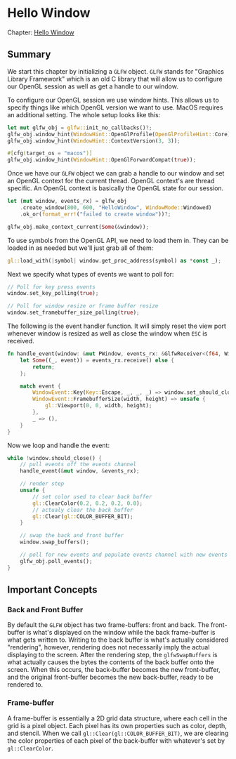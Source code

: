 # Hello Window

Chapter: [Hello Window](https://learnopengl.com/Getting-started/Hello-Window)

## Summary

We start this chapter by initializing a `GLFW` object. `GLFW` stands for "Graphics Library Framework"
which is an old C library that will allow us to configure our OpenGL session as well as get
a handle to our window.

To configure our OpenGL session we use window hints. This allows us to specify things like
which OpenGL version we want to use. MacOS requires an additional setting. The whole setup looks like this:

```rust
let mut glfw_obj = glfw::init_no_callbacks()?;
glfw_obj.window_hint(WindowHint::OpenGlProfile(OpenGlProfileHint::Core));
glfw_obj.window_hint(WindowHint::ContextVersion(3, 3));

#[cfg(target_os = "macos")]
glfw_obj.window_hint(WindowHint::OpenGlForwardCompat(true));
```

Once we have our `GLFW` object we can grab a handle to our window and set an OpenGL context
for the current thread. OpenGL context's are thread specific. An OpenGL context is basically the OpenGL state for our
session.

```rust
let (mut window, events_rx) = glfw_obj
    .create_window(800, 600, "HelloWindow", WindowMode::Windowed)
    .ok_or(format_err!("failed to create window"))?;

glfw_obj.make_context_current(Some(&window));
```

To use symbols from the OpenGL API, we need to load them in. They can be loaded
in as needed but we'll just grab all of them:

```rust
gl::load_with(|symbol| window.get_proc_address(symbol) as *const _);
```

Next we specify what types of events we want to poll for:

```rust
// Poll for key press events
window.set_key_polling(true);

// Poll for window resize or frame buffer resize
window.set_framebuffer_size_polling(true);
```

The following is the event handler function. It will simply reset the view port whenever
window is resized as well as close the window when `ESC` is received.

```rust
fn handle_event(window: &mut PWindow, events_rx: &GlfwReceiver<(f64, WindowEvent)>) {
    let Some((_, event)) = events_rx.receive() else {
        return;
    };

    match event {
        WindowEvent::Key(Key::Escape, _, _, _) => window.set_should_close(true),
        WindowEvent::FramebufferSize(width, height) => unsafe {
            gl::Viewport(0, 0, width, height);
        },
        _ => (),
    }
}
```

Now we loop and handle the event:

```rust
while !window.should_close() {
    // pull events off the events channel
    handle_event(&mut window, &events_rx);

    // render step
    unsafe {
        // set color used to clear back buffer
        gl::ClearColor(0.2, 0.2, 0.2, 0.0);
        // actualy clear the back buffer
        gl::Clear(gl::COLOR_BUFFER_BIT);
    }

    // swap the back and front buffer
    window.swap_buffers();

    // poll for new events and populate events channel with new events
    glfw_obj.poll_events();
}
```

## Important Concepts

### Back and Front Buffer

By default the `GLFW` object has two frame-buffers: front and back. The front-buffer
is what's displayed on the window while the back frame-buffer is what gets written to.
Writing to the back buffer is what's actually considered "rendering", however, rendering
does not necessarily imply the actual displaying to the screen. After the rendering step,
the `glfwSwapBuffers` is what actually causes the bytes the contents of the back buffer onto the screen.
When this occurs, the back-buffer becomes the new front-buffer, and the original front-buffer
becomes the new back-buffer, ready to be rendered to.

### Frame-buffer

A frame-buffer is essentially a 2D grid data structure, where each cell in the grid is a pixel
object. Each pixel has its own properties such as color, depth, and stencil. When we call
`gl::Clear(gl::COLOR_BUFFER_BIT)`, we are clearing the color properties of each pixel of the back-buffer
with whatever's set by `gl::ClearColor`.
